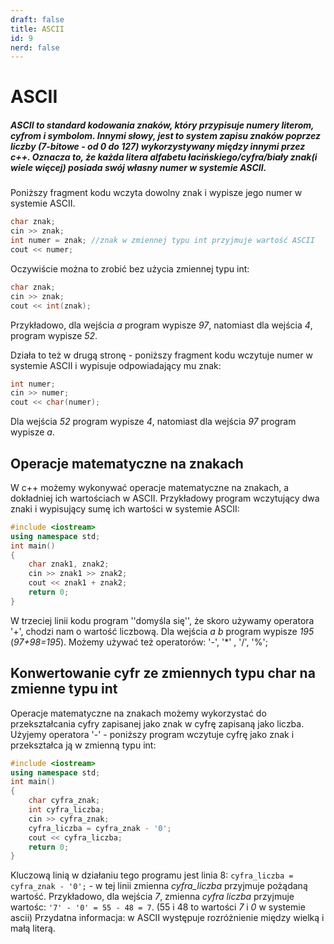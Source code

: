 ```yaml
---
draft: false
title: ASCII
id: 9
nerd: false
---
```

# ASCII
##### **ASCII**  to standard kodowania znaków, który przypisuje numery literom, cyfrom i symbolom. Innymi słowy, jest to system zapisu znaków poprzez liczby (7-bitowe - od 0 do 127) wykorzystywany między innymi przez c++. Oznacza to, że każda *litera alfabetu łacińskiego/cyfra/biały znak*(i wiele więcej) posiada swój własny numer w systemie ASCII.

Poniższy fragment kodu wczyta dowolny znak i wypisze jego numer w systemie ASCII.
```cpp
char znak;
cin >> znak;
int numer = znak; //znak w zmiennej typu int przyjmuje wartość ASCII
cout << numer;
```
Oczywiście można to zrobić bez użycia zmiennej typu int:
```cpp
char znak;
cin >> znak;
cout << int(znak);
```
Przykładowo, dla wejścia *a* program wypisze *97*, natomiast dla wejścia *4*, program wypisze *52*.

Działa to też w drugą stronę - poniższy fragment kodu wczytuje numer w systemie ASCII i wypisuje odpowiadający mu znak:
```cpp
int numer;
cin >> numer;
cout << char(numer);
```
Dla wejścia *52* program wypisze *4*, natomiast dla wejścia *97* program wypisze *a*.
## Operacje matematyczne na znakach
W c++ możemy wykonywać operacje matematyczne na znakach, a dokładniej ich wartościach w ASCII. 
Przykładowy program wczytujący dwa znaki i wypisujący sumę ich wartości w systemie ASCII:
```cpp
#include <iostream>
using namespace std;
int main()
{
    char znak1, znak2;
    cin >> znak1 >> znak2;
    cout << znak1 + znak2;
    return 0;
}
```
W trzeciej linii kodu program ''domyśla się'', że skoro używamy operatora '+', chodzi nam o wartość liczbową. Dla wejścia *a b* program wypisze *195* (*97+98=195*). Możemy używać też operatorów: '-', '*' , '/', '%';

## Konwertowanie cyfr ze zmiennych typu char na zmienne typu int
Operacje matematyczne na znakach możemy wykorzystać do przekształcania cyfry zapisanej jako znak w cyfrę zapisaną jako liczba. Użyjemy operatora '-' - poniższy program wczytuje cyfrę jako znak i przekształca ją w zmienną typu int:
```cpp
#include <iostream>
using namespace std;
int main()
{
    char cyfra_znak;
    int cyfra_liczba;
    cin >> cyfra_znak;
    cyfra_liczba = cyfra_znak - '0';
    cout << cyfra_liczba;
    return 0;
}

```
Kluczową linią w działaniu tego programu jest linia 8: `cyfra_liczba = cyfra_znak - '0';` - w tej linii zmienna *cyfra_liczba* przyjmuje pożądaną wartość. Przykładowo, dla wejścia *7*, zmienna *cyfra liczba* przyjmuje wartośc: `'7' - '0' = 55 - 48 = 7`. (55 i 48 to wartości *7* i *0* w systemie ascii)
Przydatna informacja: w ASCII występuje rozróżnienie między wielką i małą literą.
